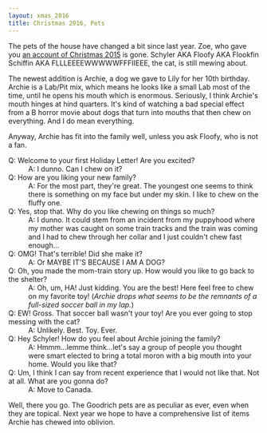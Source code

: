 ```yaml
---
layout: xmas_2016
title: Christmas 2016, Pets
---
```


The pets of the house have changed a bit since last year. Zoe, who gave you [an account of Christmas 2015](/xmas/2015) is gone. Schyler AKA Floofy AKA Flookfin Schiffin AKA FLLLEEEEWWWWWFFFIIEEE, the cat, is still mewing about.

The newest addition is Archie, a dog we gave to Lily for her 10th birthday. Archie is a Lab/Pit mix, which means he looks like a small Lab most of the time, until he opens his mouth which is enormous. Seriously, I think Archie's mouth hinges at hind quarters. It's kind of watching a bad special effect from a B horror movie about dogs that turn into mouths that then chew on everything. And I do mean everything.

Anyway, Archie has fit into the family well, unless you ask Floofy, who is not a fan.


<dl>
  <dt>
  Q: Welcome to your first Holiday Letter! Are you excited?
  </dt>
  <dd>
  A: I dunno. Can I chew on it?
  </dd>
  <dt>
  Q: How are you liking your new family?
  </dt>
  <dd>
  A: For the most part, they're great. The youngest one seems to think there is something on my face but under my skin. I like to chew on the fluffy one.
  </dd>
  <dt>
  Q: Yes, stop that. Why do you like chewing on things so much?
  </dt>
  <dd>
  A: I dunno. It could stem from an incident from my puppyhood where my mother was caught on some train tracks and the train was coming and I had to chew through her collar and I just couldn't chew fast enough...
  </dd>
  <dt>
  Q: OMG! That's terrible! Did she make it?
  </dt>
  <dd>
  A: Or MAYBE IT'S BECAUSE I AM A DOG?
  </dd>
  <dt>
  Q: Oh, you made the mom-train story up. How would you like to go back to the shelter?
  </dt>
  <dd>
  A: Oh, um, HA! Just kidding. You are the best! Here feel free to chew on my favorite toy! (<em>Archie drops what seems to be the remnants of a full-sized soccer ball in my lap.</em>)
  </dd>
  <dt>
  Q: EW! Gross. That soccer ball wasn't your toy! Are you ever going to stop messing with the cat?
  </dt>
  <dd>
  A: Unlikely. Best. Toy. Ever.
  </dd>
  <dt>
  Q: Hey Schyler! How do you feel about Archie joining the family?
  </dt>
  <dd>
  A: Hmmm...lemme think...let's say a group of people you thought were smart elected to bring a total moron with a big mouth into your home. Would you like that?
  </dd>
  <dt>
  Q: Um, I think I can say from recent experience that I would not like that. Not at all. What are you gonna do?
  </dt>
  <dd>
  A: Move to Canada.
  </dd>
</dl>

Well, there you go. The Goodrich pets are as peculiar as ever, even when they are topical. Next year we hope to have a comprehensive list of items Archie has chewed into oblivion.
